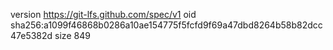 version https://git-lfs.github.com/spec/v1
oid sha256:a1099f46868b0286a10ae154775f5fcfd9f69a47dbd8264b58b82dcc47e5382d
size 849
